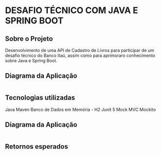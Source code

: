 
# DESAFIO TÉCNICO COM JAVA E SPRING BOOT

## Sobre o Projeto
Desenvolvimento de uma API de Cadastro de Livros para participar de um desafio técnico do Banco Itaú, assim como para aprimoraro conhecimento sobre Java e Spring Boot.

## Diagrama da Aplicação

<img cadastroLivro="/Diagrama.png">

## Tecnologias utilizadas
Java
Maven
Banco de Dados em Memória - H2
Junit 5
Mock MVC
Mockito

## Diagrama da Aplicação

<img cadastroLivro="/Diagrama.png">


## Retornos esperados
